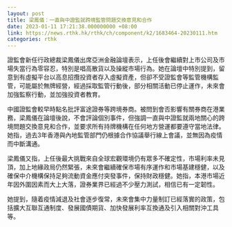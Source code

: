 ```yaml
---
layout: post
title: 梁鳳儀：一直與中證監就跨境監管問題交換意見和合作
date: 2023-01-11 17:21:38.000000000 +08:00
link: https://news.rthk.hk/rthk/ch/component/k2/1683464-20230111.htm
categories: rthk
---
```


證監會新任行政總裁梁鳳儀出席亞洲金融論壇表示，上任後會繼續對上市公司及市場失當行為零容忍，特別是唱高散貨以及操縱市場行為。她在論壇中特別提到，留意到有虛擬平台以高息招攬投資者存入虛擬資產，但卻不受證監會等監管機構監管，可能屬於無牌經營，經過採取監管行動後，部分相關活動已停止運作，未來會加強監察行動，並加強投資者教育。

中國證監會較早時點名批評富途證券等跨境券商。被問到會否影響有關券商在港業務，梁鳳儀在論壇後說，不會評論個別事件，但強調一直與中證監就兩地關心的跨境問題交換意見和合作，並要求所有持牌機構在任何地方營運都要遵守當地法律。她指，過去3年香港與內地監管部門仍根據合作協議舉行線上會議，並無因為疫情而中斷溝通。

梁鳳儀又指，上任後最大挑戰來自全球宏觀環境仍有眾多不確定性，市場利率未見頂，加上地緣政局仍然緊張，未來會繼續確保市場有序運作和市場基建穩健，以及確保中介機構保持足夠流動資金應付突發事件，保持財政穩健。她指，本港市場近年因外圍因素而大上大落，證券業界已經過不少壓力測試，相信已有一定韌性。

她提到，隨着疫情減退及社會逐步復常，未來會集中力量制訂已經落實的政策，包括擴大互聯互通制度、發展國債期貨、加快發展利率互換通及引入相關對沖工具等。
